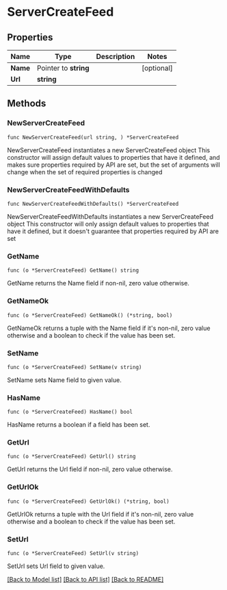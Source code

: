 # ServerCreateFeed

## Properties

Name | Type | Description | Notes
------------ | ------------- | ------------- | -------------
**Name** | Pointer to **string** |  | [optional] 
**Url** | **string** |  | 

## Methods

### NewServerCreateFeed

`func NewServerCreateFeed(url string, ) *ServerCreateFeed`

NewServerCreateFeed instantiates a new ServerCreateFeed object
This constructor will assign default values to properties that have it defined,
and makes sure properties required by API are set, but the set of arguments
will change when the set of required properties is changed

### NewServerCreateFeedWithDefaults

`func NewServerCreateFeedWithDefaults() *ServerCreateFeed`

NewServerCreateFeedWithDefaults instantiates a new ServerCreateFeed object
This constructor will only assign default values to properties that have it defined,
but it doesn't guarantee that properties required by API are set

### GetName

`func (o *ServerCreateFeed) GetName() string`

GetName returns the Name field if non-nil, zero value otherwise.

### GetNameOk

`func (o *ServerCreateFeed) GetNameOk() (*string, bool)`

GetNameOk returns a tuple with the Name field if it's non-nil, zero value otherwise
and a boolean to check if the value has been set.

### SetName

`func (o *ServerCreateFeed) SetName(v string)`

SetName sets Name field to given value.

### HasName

`func (o *ServerCreateFeed) HasName() bool`

HasName returns a boolean if a field has been set.

### GetUrl

`func (o *ServerCreateFeed) GetUrl() string`

GetUrl returns the Url field if non-nil, zero value otherwise.

### GetUrlOk

`func (o *ServerCreateFeed) GetUrlOk() (*string, bool)`

GetUrlOk returns a tuple with the Url field if it's non-nil, zero value otherwise
and a boolean to check if the value has been set.

### SetUrl

`func (o *ServerCreateFeed) SetUrl(v string)`

SetUrl sets Url field to given value.



[[Back to Model list]](../README.md#documentation-for-models) [[Back to API list]](../README.md#documentation-for-api-endpoints) [[Back to README]](../README.md)



